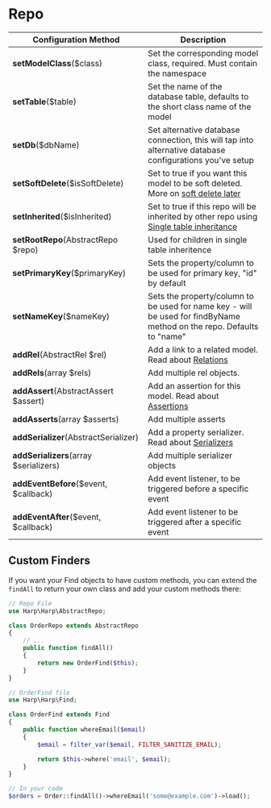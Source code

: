 # Repo

Configuration Method                   | Description
---------------------------------------|-------------
__setModelClass__($class)              | Set the corresponding model class, required. Must contain the namespace
__setTable__($table)                   | Set the name of the database table, defaults to the short class name of the model
__setDb__($dbName)                     | Set alternative database connection, this will tap into alternative database configurations you've setup
__setSoftDelete__($isSoftDelete)       | Set to true if you want this model to be soft deleted. More on [soft delete later](/docs/SoftDelete.md)
__setInherited__($isInherited)         | Set to true if this repo will be inherited by other repo using [Single table inheritance](/docs/Inherited.md)
__setRootRepo__(AbstractRepo $repo)    | Used for children in single table inheritence
__setPrimaryKey__($primaryKey)         | Sets the property/column to be used for primary key, "id" by default
__setNameKey__($nameKey)               | Sets the property/column to be used for name key - will be used for findByName method on the repo. Defaults to "name"
__addRel__(AbstractRel $rel)           | Add a link to a related model. Read about [Relations](/docs/Relations.md)
__addRels__(array $rels)               | Add multiple rel objects.
__addAssert__(AbstractAssert $assert)  | Add an assertion for this model. Read about [Assertions](/docs/Assertions.md)
__addAsserts__(array $asserts)         | Add multiple asserts
__addSerializer__(AbstractSerializer)  | Add a property serializer. Read about [Serializers](/docs/Serializers.md)
__addSerializers__(array $serializers) | Add multiple serializer objects
__addEventBefore__($event, $callback)  | Add event listener, to be triggered before a specific event
__addEventAfter__($event, $callback)   | Add event listener to be triggered after a specific event

## Custom Finders

If you want your Find objects to have custom methods, you can extend the ``findAll`` to return your own class and add your custom methods there:

```php
// Repo File
use Harp\Harp\AbstractRepo;

class OrderRepo extends AbstractRepo
{
    // ...
    public function findAll()
    {
        return new OrderFind($this);
    }
}

// OrderFind file
use Harp\Harp\Find;

class OrderFind extends Find
{
    public function whereEmail($email)
    {
        $email = filter_var($email, FILTER_SANITIZE_EMAIL);

        return $this->where('email', $email);
    }
}

// In your code
$orders = Order::findAll()->whereEmail('some@example.com')->load();
```
